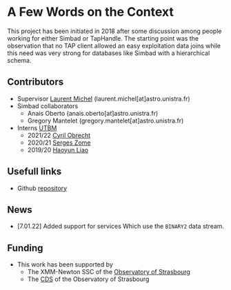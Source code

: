 # A Few Words on the Context

This project has been initiated in 2018 after some discussion among people working for either Simbad or TapHandle.
The starting point was the observation that no TAP client allowed an easy exploitation data joins while 
this need was very strong for databases like Simbad with a hierarchical schema. 


## Contributors

- Supervisor [Laurent Michel](https://github.com/lmichel) (laurent.michel[at]astro.unistra.fr)
- Simbad collaborators
     - Anais Oberto (anais.oberto[at]astro.unistra.fr)
     - Gregory Mantelet (gregory.mantelet[at]astro.unistra.fr)
- Interns [UTBM](https://www.utbm.fr/)
     - 2021/22 [Cyril Obrecht](https://github.com/galyfray)
     - 2020/21 [Serges Zome](https://github.com/zomeserges)
     - 2019/20 [Haoyun Liao](https://github.com/HaoyunLIAO)

## Usefull links
- Github [repository](https://github.com/lmichel/TAP-complex-data)

## News
- [7.01.22] Added support for services Which use the `BINARY2` data stream.

## Funding
- This work has been supported by 
    - The XMM-Newton SSC of the [Observatory of Strasbourg](https://astro.unistra.fr/fr/)
    - The [CDS](https://cdsweb.u-strasbg.fr/index-fr.gml) of the Observatory of Strasbourg

